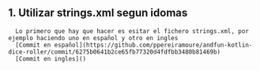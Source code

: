 ## 1. Utilizar strings.xml segun idomas

      Lo primero que hay que hacer es esitar el fichero strings.xml, por ejemplo haciendo uno en español y otro en ingles
      [Commit en español](https://github.com/ppereiramoure/andfun-kotlin-dice-roller/commit/6275b0641b2ce65fb77320d4fdfbb3480b81469b)
      [Commit en ingles]()
      
